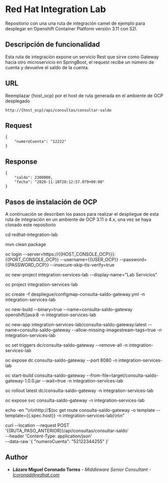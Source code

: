 # Red Hat Integration Lab

Repositorio con una una ruta de integración camel de ejemplo para desplegar en Openshift Container Platform versión 3.11 con S2I.

## Descripción de funcionalidad

Esta ruta de integración expone un servicio Rest que sirve como Gateway hacia otro microservicio en SpringBoot, el request recibe un número de cuenta y devuelve el saldo de la cuenta.

## URL

Reemplazar {host_ocp} por el host de ruta generada en el ambiente de OCP desplegado
```
http://{host_ocp}/api/consultas/consultar-saldo
```

## Request

```
{
    "numeroCuenta": "12222"
}

```

## Response

```
{
    "saldo": 2300000,
    "fecha": "2020-11-18T20:12:57.079+00:00"
}

```

## Pasos de instalación de OCP

A continuación se describen los pasos para realizar el despliegue de esta ruta de integración en un ambiente de OCP 3.11 o 4.x, una vez se haya clonado este repositorio

cd redhat-integration-lab

mvn clean package

oc login --server=https://{{HOST_CONSOLE_OCP}}}:{{PORT_CONSOLE_OCP}} --username={{USER_OCP}} --password={{PASSWORD_OCP}} --insecure-skip-tls-verify=true

oc new-project integration-services-lab --display-name="Lab Servicios"

oc project integration-services-lab

oc create -f despliegue/configmap-consulta-saldo-gateway.yml -n integration-services-lab

oc new-build --binary=true --name=consulta-saldo-gateway openshift/java:8 -n integration-services-lab

oc new-app integration-services-lab/consulta-saldo-gateway:latest --name=consulta-saldo-gateway --allow-missing-imagestream-tags=true -n integration-services-lab

oc set triggers dc/consulta-saldo-gateway --remove-all -n integration-services-lab

oc expose dc consulta-saldo-gateway --port 8080 -n integration-services-lab

oc start-build consulta-saldo-gateway --from-file=target/consulta-saldo-gateway-1.0.0.jar --wait=true -n integration-services-lab

oc rollout latest dc/consulta-saldo-gateway -n integration-services-lab

oc expose svc consulta-saldo-gateway -n integration-services-lab

echo -en "\n\nhttp://$(oc get route consulta-saldo-gateway -o template --template={{.spec.host}} -n integration-services-lab)\n\n"

curl --location --request POST '{{RUTA_PASO_ANTERIOR}}/api/consultas/consultar-saldo' \
--header 'Content-Type: application/json' \
--data-raw '{
    "numeroCuenta": "52122344255"
}'

## Author

* **Lázaro Miguel Coronado Torres** - *Middleware Senior Consultant - lcoronad@redhat.com* 
